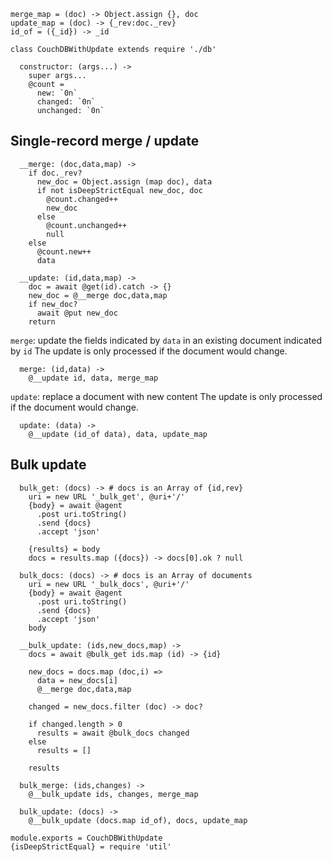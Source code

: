     merge_map = (doc) -> Object.assign {}, doc
    update_map = (doc) -> {_rev:doc._rev}
    id_of = ({_id}) -> _id

    class CouchDBWithUpdate extends require './db'

      constructor: (args...) ->
        super args...
        @count =
          new: `0n`
          changed: `0n`
          unchanged: `0n`

Single-record merge / update
----------------------------

      __merge: (doc,data,map) ->
        if doc._rev?
          new_doc = Object.assign (map doc), data
          if not isDeepStrictEqual new_doc, doc
            @count.changed++
            new_doc
          else
            @count.unchanged++
            null
        else
          @count.new++
          data

      __update: (id,data,map) ->
        doc = await @get(id).catch -> {}
        new_doc = @__merge doc,data,map
        if new_doc?
          await @put new_doc
        return

`merge`: update the fields indicated by `data` in an existing document indicated by `id`
The update is only processed if the document would change.

      merge: (id,data) ->
        @__update id, data, merge_map

`update`: replace a document with new content
The update is only processed if the document would change.

      update: (data) ->
        @__update (id_of data), data, update_map


Bulk update
-----------

      bulk_get: (docs) -> # docs is an Array of {id,rev}
        uri = new URL '_bulk_get', @uri+'/'
        {body} = await @agent
          .post uri.toString()
          .send {docs}
          .accept 'json'

        {results} = body
        docs = results.map ({docs}) -> docs[0].ok ? null

      bulk_docs: (docs) -> # docs is an Array of documents
        uri = new URL '_bulk_docs', @uri+'/'
        {body} = await @agent
          .post uri.toString()
          .send {docs}
          .accept 'json'
        body

      __bulk_update: (ids,new_docs,map) ->
        docs = await @bulk_get ids.map (id) -> {id}

        new_docs = docs.map (doc,i) =>
          data = new_docs[i]
          @__merge doc,data,map

        changed = new_docs.filter (doc) -> doc?

        if changed.length > 0
          results = await @bulk_docs changed
        else
          results = []

        results

      bulk_merge: (ids,changes) ->
        @__bulk_update ids, changes, merge_map

      bulk_update: (docs) ->
        @__bulk_update (docs.map id_of), docs, update_map

    module.exports = CouchDBWithUpdate
    {isDeepStrictEqual} = require 'util'
